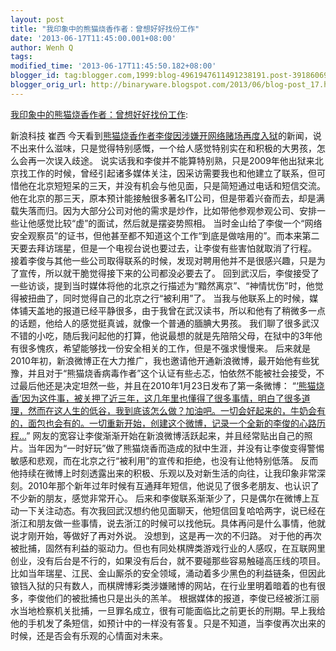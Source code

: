 ```yaml
---
layout: post
title: "我印象中的熊猫烧香作者：曾想好好找份工作"
date: '2013-06-17T11:45:00.001+08:00'
author: Wenh Q
tags:
modified_time: '2013-06-17T11:45:50.182+08:00'
blogger_id: tag:blogger.com,1999:blog-4961947611491238191.post-3918606956130658275
blogger_orig_url: http://binaryware.blogspot.com/2013/06/blog-post_17.html
---
```


[我印象中的熊猫烧香作者：曾想好好找份工作](http://www.oschina.net/news/41474):

新浪科技 崔西
今天看到[熊猫烧香作者李俊因涉嫌开网络赌场再度入狱](http://tech.sina.com.cn/i/2013-06-13/22588436718.shtml)的新闻，说不出来什么滋味，只是觉得特别感慨，一个给人感觉特别实在和积极的大男孩，怎么会再一次误入歧途。
说实话我和李俊并不能算特别熟，只是2009年他出狱来北京找工作的时候，曾经引起诸多媒体关注，因采访需要我也和他建立了联系，但可惜他在北京短短呆的三天，并没有机会与他见面，只是简短通过电话和短信交流。
他在北京的那三天，原本预计能接触很多著名IT公司，但是带着兴奋而去，却是满载失落而归。因为大部分公司对他的需求是炒作，比如带他参观参观公司、安排一些让他感觉比较“虚”的面试，然后就是摆姿势照相。
当时金山给了李俊一个“网络安全观察员”的证书，但他甚至都不知道这个工作“到底是做啥用的”。而本来第二天要去拜访瑞星，但是一个电视台说也要过去，让李俊有些害怕就取消了行程。
接着李俊与其他一些公司取得联系的时候，发现对聘用他并不是很感兴趣，只是为了宣传，所以就干脆觉得接下来的公司都没必要去了。
回到武汉后，李俊接受了一些访谈，提到当时媒体将他的北京之行描述为“黯然离京”、“神情忧伤”时，他觉得被扭曲了，同时觉得自己的北京之行“被利用”了。
当我与他联系上的时候，媒体铺天盖地的报道已经平静很多，由于我曾在武汉读书，所以和他有了稍微多一点的话题，他给人的感觉挺真诚，就像一个普通的腼腆大男孩。
我们聊了很多武汉不错的小吃，随后我问起他的打算，他说最想的就是先陪陪父母，在狱中的3年他有很多愧疚，希望能够找一份安全相关的工作，但是不强求慢慢来。
后来就是2010年初，新浪微博正在大力推广，我也邀请他开通新浪微博，最开始他有些犹豫，并且对于“熊猫烧香病毒作者”这个认证有些忐忑，怕依然不能被社会接受，不过最后他还是决定坦然一些，并且在2010年1月23日发布了第一条微博：
“[‘熊猫烧香’因为这件事，被关押了近三年，这几年里也懂得了很多事情，明白了很多道理，然而在这人生的低谷，我到底该怎么做？加油吧。一切会好起来的，牛奶会有的，面包也会有的。一切重新开始，创建这个微博，记录一个全新的李俊的心路历程...](http://weibo.com/1452796765/k4CbVcEO0)”
网友的宽容让李俊渐渐开始在新浪微博活跃起来，并且经常贴出自己的照片。当年因为“一时好玩”做了熊猫烧香而造成的狱中生涯，并没有让李俊变得警惕敏感和悲观，而在北京之行“被利用”的宣传和拒绝，也没有让他特别低落。
反而他持续在微博上时刻透露出来的积极、乐观以及对新生活的向往，让我印象非常深刻。2010年那个新年过年时候有互通拜年短信，他说见了很多老朋友、也认识了不少新的朋友，感觉非常开心。
后来和李俊联系渐渐少了，只是偶尔在微博上互动一下关注动态。有次我回武汉想约他见面聊天，他短信回复哈哈两字，说已经在浙江和朋友做一些事情，说去浙江的时候可以找他玩。具体再问是什么事情，他就说才刚开始，等做好了再对外说。
没想到，这是再一次的不归路。
对于他的再次被批捕，固然有利益的驱动力。但也有同处棋牌类游戏行业的人感叹，在互联网里创业，没有后台是不行的，如果没有后台，就不要碰那些容易触碰高压线的项目。
比如当年瑞星、江民、金山厮杀的安全领域，涌动着多少黑色的利益链条，但因此锒铛入狱的只有数人，而棋牌博彩类涉嫌赌博的网站，在行业里明着暗着的也有很多，李俊他们的被批捕也只是出头的羔羊。
根据媒体的报道，李俊已经被浙江丽水当地检察机关批捕，一旦罪名成立，很有可能面临比之前更长的刑期。早上我给他的手机发了条短信，如预计中的一样没有答复。只是不知道，当李俊再次出来的时候，还是否会有乐观的心情面对未来。
